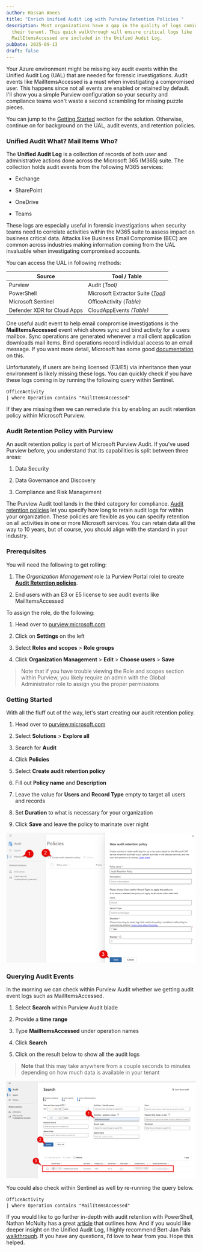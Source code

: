 ```yaml
---
author: Hassan Anees
title: "Enrich Unified Audit Log with Purview Retention Policies "
description: Most organizations have a gap in the quality of logs coming into
  their tenant. This quick walkthrough will ensure critical logs like
  MailItemsAccessed are included in the Unified Audit Log.
pubDate: 2025-09-13
draft: false
---
```

Your Azure environment might be missing key audit events within the Unified Audit Log (UAL) that are needed for forensic investigations. Audit events like MailItemsAccessed is a must when investigating a compromised user. This happens since not all events are enabled or retained by default. I'll show you a simple Purview configuration so your security and compliance teams won't waste a second scrambling for missing puzzle pieces.

You can jump to the [Getting Started](#getting-started) section for the solution. Otherwise, continue on for background on the UAL, audit events, and retention policies.

### Unified Audit What? Mail Items Who?

The **Unified Audit Log** is a collection of records of both user and administrative actions done across the Microsoft 365 (M365) suite. The collection holds audit events from the following M365 services:

*   Exchange
    
*   SharePoint
    
*   OneDrive
    
*   Teams
    

These logs are especially useful in forensic investigations when security teams need to correlate activities within the M365 suite to assess impact on business critical data. Attacks like Business Email Compromise (BEC) are common across industries making information coming from the UAL invaluable when investigating compromised accounts.

You can access the UAL in following methods:

| Source | Tool / Table |
| --- | --- |
| Purview | Audit (_Tool)_ |
| PowerShell | Microsoft Extractor Suite ([_Tool_](https://github.com/invictus-ir/Microsoft-Extractor-Suite)_)_ |
| Microsoft Sentinel | OfficeActivity (_Table)_ |
| Defender XDR for Cloud Apps | CloudAppEvents _(Table)_ |

One useful audit event to help email compromise investigations is the **MailItemsAccessed** event which shows sync and bind activity for a users mailbox. Sync operations are generated whenever a mail client application downloads mail items. Bind operations record individual access to an email message. If you want more detail, Microsoft has some good [documentation](https://learn.microsoft.com/en-us/purview/audit-log-investigate-accounts) on this.

Unfortunately, if users are being licensed (E3/E5) via inheritance then your environment is likely missing these logs. You can quickly check if you have these logs coming in by running the following query within Sentinel.

```kql
OfficeActivity
| where Operation contains "MailItemsAccessed"
```

If they are missing then we can remediate this by enabling an audit retention policy within Microsoft Purview.

### Audit Retention Policy with Purview

An audit retention policy is part of Microsoft Purview Audit. If you've used Purview before, you understand that its capabilities is split between three areas:

1.  Data Security
    
2.  Data Governance and Discovery
    
3.  Compliance and Risk Management
    

The Purview Audit tool lands in the third category for compliance. [Audit retention policies](https://learn.microsoft.com/en-us/purview/audit-log-retention-policies) let you specify how long to retain audit logs for within your organization. These policies are flexible as you can specify retention on all activities in one or more Microsoft services. You can retain data all the way to 10 years, but of course, you should align with the standard in your industry.

### Prerequisites

You will need the following to get rolling:

1.  The _Organization Management_ role (a Purview Portal role) to create [**Audit Retention policies**](https://learn.microsoft.com/en-us/purview/audit-log-retention-policies).
    
2.  End users with an E3 or E5 license to see audit events like MailItemsAccessed
    

To assign the role, do the following:

1.  Head over to [purview.microsoft.com](http://purview.microsoft.com)
    
2.  Click on **Settings** on the left
    
3.  Select **Roles and scopes** > **Role groups**
    
4.  Click **Organization Management** > **Edit** > **Choose users** > **Save**
    

> Note that if you have trouble viewing the Role and scopes section within Purview, you likely require an admin with the Global Administrator role to assign you the proper permissions

### Getting Started

With all the fluff out of the way, let's start creating our audit retention policy.

1.  Head over to [purview.microsoft.com](http://purview.microsoft.com)
    
2.  Select **Solutions** > **Explore all**
    
3.  Search for **Audit**
    
4.  Click **Policies**
    
5.  Select **Create audit retention policy**
    
6.  Fill out **Policy name** and **Description**
    
7.  Leave the value for **Users** and **Record Type** empty to target all users and records
    
8.  Set **Duration** to what is necessary for your organization
    
9.  Click **Save** and leave the policy to marinate over night
    

![Creating an audit retention policy within Purview Audit](../../assets/technology/purview-retention-ual/create-audit-retention.png)

### Querying Audit Events

In the morning we can check within Purview Audit whether we getting audit event logs such as MailItemsAccessed.

1.  Select **Search** within Purview Audit blade
    
2.  Provide a **time range**
    
3.  Type **MailItemsAccessed** under operation names
    
4.  Click **Search**
    
5.  Click on the result below to show all the audit logs
    

> **Note** that this may take anywhere from a couple seconds to minutes depending on how much data is available in your tenant

![Searching for audit events within Purview Audit](../../assets/technology/purview-retention-ual/mailitemsaccessed-purview-audit-tool.png)

You could also check within Sentinel as well by re-running the query below.

```kql
OfficeActivity
| where Operation contains "MailItemsAccessed"
```

If you would like to go further in-depth with audit retention with PowerShell, Nathan McNulty has a great [article](https://nathanmcnulty.com/blog/2025/04/comprehensive-guide-to-configuring-advanced-auditing/) that outlines how. And if you would like deeper insight on the Unified Audit Log, I highly recommend Bert-Jan Pals [walkthrough](https://www.youtube.com/watch?v=CLYvovdlThk). If you have any questions, I’d love to hear from you. Hope this helped.
